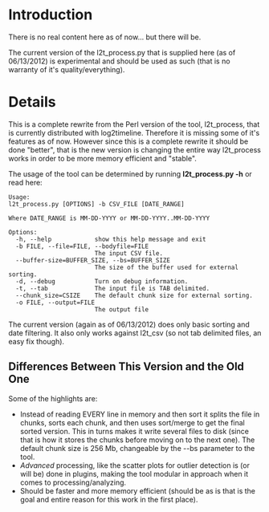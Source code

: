 # Introduction #

There is no real content here as of now... but there will be.

The current version of the l2t\_process.py that is supplied here (as of 06/13/2012) is experimental and should be used as such (that is no warranty of it's quality/everything).

# Details #

This is a complete rewrite from the Perl version of the tool, l2t\_process, that is currently distributed with log2timeline. Therefore it is missing some of it's features as of now. However since this is a complete rewrite it should be done "better", that is the new version is changing the entire way l2t\_process works in order to be more memory efficient and "stable".

The usage of the tool can be determined by running **l2t\_process.py -h** or read here:
```
Usage: 
l2t_process.py [OPTIONS] -b CSV_FILE [DATE_RANGE]

Where DATE_RANGE is MM-DD-YYYY or MM-DD-YYYY..MM-DD-YYYY

Options:
  -h, --help            show this help message and exit
  -b FILE, --file=FILE, --bodyfile=FILE
                        The input CSV file.
  --buffer-size=BUFFER_SIZE, --bs=BUFFER_SIZE
                        The size of the buffer used for external sorting.
  -d, --debug           Turn on debug information.
  -t, --tab             The input file is TAB delimited.
  --chunk_size=CSIZE    The default chunk size for external sorting.
  -o FILE, --output=FILE
                        The output file
```

The current version (again as of 06/13/2012) does only basic sorting and date filtering. It also only works against l2t\_csv (so not tab delimited files, an easy fix though).

## Differences Between This Version and the Old One ##

Some of the highlights are:
  * Instead of reading EVERY line in memory and then sort it splits the file in chunks, sorts each chunk, and then uses sort/merge to get the final sorted version. This in turns makes it write several files to disk (since that is how it stores the chunks before moving on to the next one). The default chunk size is 256 Mb, changeable by the --bs parameter to the tool.
  * _Advanced_ processing, like the scatter plots for outlier detection is (or will be) done in plugins, making the tool modular in approach when it comes to processing/analyzing.
  * Should be faster and more memory efficient (should be as is that is the goal and entire reason for this work in the first place).
